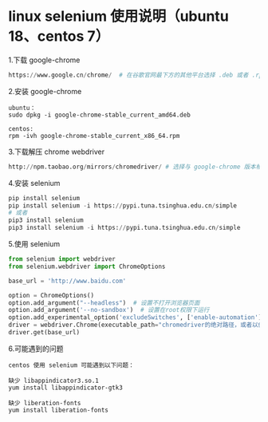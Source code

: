 # linux selenium 使用说明（ubuntu 18、centos 7）

1.下载 google-chrome

```python
https://www.google.cn/chrome/  # 在谷歌官网最下方的其他平台选择 .deb 或者 .rpm 安装包
```

2.安装 google-chrome

```
ubuntu：
sudo dpkg -i google-chrome-stable_current_amd64.deb

centos:
rpm -ivh google-chrome-stable_current_x86_64.rpm
```

3.下载解压 chrome webdriver

```python 
http://npm.taobao.org/mirrors/chromedriver/ # 选择与 google-chrome 版本相同的 chromedriver，下载好直接解压
```

4.安装 selenium

```python
pip install selenium
pip install selenium -i https://pypi.tuna.tsinghua.edu.cn/simple
# 或者
pip3 install selenium
pip3 install selenium -i https://pypi.tuna.tsinghua.edu.cn/simple
```

5.使用 selenium

```python
from selenium import webdriver
from selenium.webdriver import ChromeOptions

base_url = 'http://www.baidu.com'

option = ChromeOptions()
option.add_argument("--headless")  # 设置不打开浏览器页面
option.add_argument('--no-sandbox')  # 设置在root权限下运行
option.add_experimental_option('excludeSwitches', ['enable-automation'])  # 设置以开发者模式运行浏览器
driver = webdriver.Chrome(executable_path="chromedriver的绝对路径，或者以创建软链接直接使用 chromedriver", chrome_options=option)
driver.get(base_url)
```

6.可能遇到的问题

```
centos 使用 selenium 可能遇到以下问题：

缺少 libappindicator3.so.1
yum install libappindicator-gtk3

缺少 liberation-fonts
yum install liberation-fonts

```

